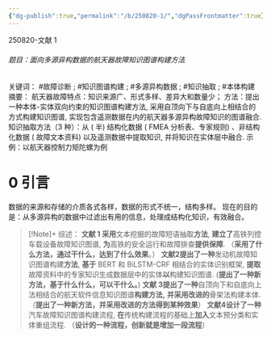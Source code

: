 ```yaml
---
{"dg-publish":true,"permalink":"/b/250820-1/","dgPassFrontmatter":true}
---
```



250820-文献 1
###### 题目：面向多源异构数据的航天器故障知识图谱构建方法
关键词： #故障诊断 ; #知识图谱构建 ; #多源异构数据 ; #知识抽取 ; #本体构建 
摘要：
航天器故障特点：知识来源广、形式多样、差异大和数量少；
方法：提出一种本体-实体双向约束的知识图谱构建方法, 采用自顶向下与自底向上相结合的方式构建知识图谱, 实现包含遥测数据在内的航天器多源异构故障知识的图谱融合.
知识抽取方法（3 种）：从 ( 半) 结构化数据 ( FMEA 分析表、专家规则) 、非结构化数据 ( 故障文本资料) 以及遥测数据中提取知识, 并将知识在实体层中融合.
示例：以航天器控制力矩陀螺为例

# 0 引言

数据的来源和存储的介质各式各样，数据的形式不统一，结构多样。
现在的目的是：从多源异构的数据中过滤出有用的信息，处理成结构化知识，有效融合。
>[!Note]+
>综述：
>**文献 1 采用**文本挖掘的故障短语抽取**方法**, **建立了**高铁列控车载设备故障知识图谱, **为**高铁的安全运行和故障排查**提供保障**.
>（**采用了什么方法，通过干什么，达到了什么效果**。）
>**文献2提出了一种**发动机故障知识图谱构建**方法**, **基于** BERT 和 BiLSTM-CRF 相结合的实体识别框架, **提取**故障资料中的专家知识生成数据层中的实体**以**构建知识图谱. 
>(**提出了一种新方法，基于什么什么，可以干什么。**)
>**文献 3提出了一种**自顶向下和自底向上法相结合的航天软件信息知识图谱**构建方法,** **并采用改进的**骨架法构建本体. 
>（**提出了一种新方法，并采用改进的方法得到某种效果**）
>**文献4设计了一种**汽车故障知识图谱构建流程, **在**传统构建流程的基础上**加入**文本预分类和实体重组流程.
>（**设计的一种流程，创新就是增加一段流程**）

